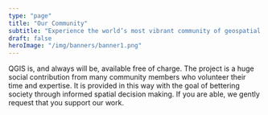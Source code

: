 ```yaml
---
type: "page"
title: "Our Community"
subtitle: "Experience the world’s most vibrant community of geospatial experts and enthusiasts"
draft: false
heroImage: "/img/banners/banner1.png"
---
```


QGIS is, and always will be, available free of charge. The project is a huge social contribution from many community members who volunteer their time and expertise. It is provided in this way with the goal of bettering society through informed spatial decision making. If you are able, we gently request that you support our work.

